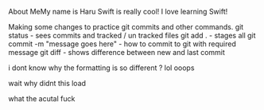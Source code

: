 About MeMy name is Haru
Swift is really cool!
I love learning Swift!



Making some changes to practice git commits and other commands.
git status - sees commits and tracked / un tracked files
git add . - stages all
git commit -m "message goes here" - how to commit to git with required message
git diff - shows difference between new and last commit


i dont know why the formatting is so different ? lol ooops

wait why didnt this load



what the acutal fuck

